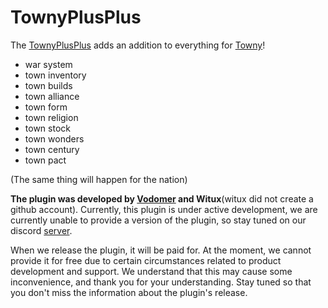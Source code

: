 # TownyPlusPlus
The [TownyPlusPlus](https://github.com/ZombneYT/TownyPlusPlus) adds an addition to everything for [Towny](https://github.com/TownyAdvanced/Towny)!
- war system
- town inventory
- town builds
- town alliance
- town form
- town religion
- town stock
- town wonders
- town century
- town pact
  
(The same thing will happen for the nation)

**The plugin was developed by [Vodomer](https://github.com/ZombneYT) and Witux**(witux did not create a github account).
Currently, this plugin is under active development, we are currently unable to provide a version of the plugin, so stay tuned on our discord [server](https://discord.gg/polithill).

When we release the plugin, it will be paid for. At the moment, we cannot provide it for free due to certain circumstances related to product development and support. We understand that this may cause some inconvenience, and thank you for your understanding. Stay tuned so that you don't miss the information about the plugin's release.
